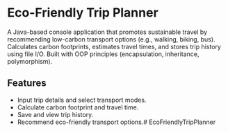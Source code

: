 # Eco-Friendly Trip Planner
A Java-based console application that promotes sustainable travel by recommending low-carbon transport options (e.g., walking, biking, bus). Calculates carbon footprints, estimates travel times, and stores trip history using file I/O. Built with OOP principles (encapsulation, inheritance, polymorphism).

## Features
- Input trip details and select transport modes.
- Calculate carbon footprint and travel time.
- Save and view trip history.
- Recommend eco-friendly transport options.# EcoFriendlyTripPlanner
